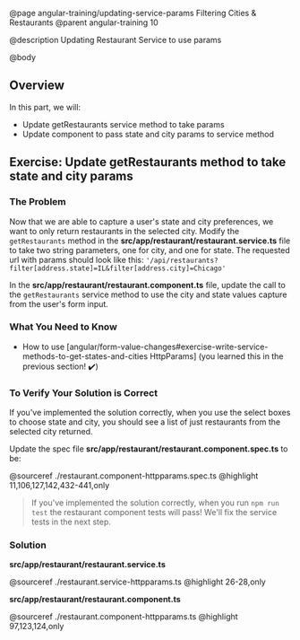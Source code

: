 @page angular-training/updating-service-params Filtering Cities & Restaurants
@parent angular-training 10

@description Updating Restaurant Service to use params

@body

## Overview

In this part, we will:

- Update getRestaurants service method to take params
- Update component to pass state and city params to service method

## Exercise: Update getRestaurants method to take state and city params

### The Problem

Now that we are able to capture a user's state and city preferences, we want to only return restaurants in the selected city. Modify the `getRestaurants` method in the __src/app/restaurant/restaurant.service.ts__ file to take two string parameters, one for city, and one for state. The requested url with params should look like this: `'/api/restaurants?filter[address.state]=IL&filter[address.city]=Chicago'`

In the __src/app/restaurant/restaurant.component.ts__ file, update the call to the `getRestaurants` service method to use the city and state values capture from the user's form input.

### What You Need to Know

- How to use [angular/form-value-changes#exercise-write-service-methods-to-get-states-and-cities HttpParams] (you learned this in the previous section! ✔️)

### To Verify Your Solution is Correct

If you've implemented the solution correctly, when you use the select boxes to choose state and city, you should see a list of just restaurants from the selected city returned.

Update the spec file  __src/app/restaurant/restaurant.component.spec.ts__ to be:

@sourceref ./restaurant.component-httpparams.spec.ts
@highlight 11,106,127,142,432-441,only

> If you've implemented the solution correctly, when you run `npm run test` the restaurant component tests will pass! We'll fix the service tests in the next step.

### Solution

__src/app/restaurant/restaurant.service.ts__

@sourceref ./restaurant.service-httpparams.ts
@highlight 26-28,only

__src/app/restaurant/restaurant.component.ts__

@sourceref ./restaurant.component-httpparams.ts
@highlight 97,123,124,only